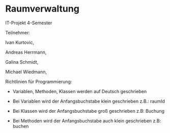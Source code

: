 Raumverwaltung
==============

IT-Projekt 4-Semester 

Teilnehmer:

Ivan Kurtovic,

Andreas Herrmann,

Galina Schmidt,

Michael Wiedmann,

Richtlinien für Programmierung:

- Variablen, Methoden, Klassen werden auf Deutsch geschrieben

- Bei Variablen wird der Anfangsbuchstabe klein geschrieben z.B.: raumId

- Bei Klassen wird der Anfangsbuchstabe groß geschrieben z.B: Buchung

- Bei Methoden wird der Anfangsbuchstabe auch klein geschrieben z.B: buchen
